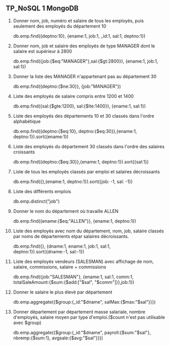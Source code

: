 ## TP_NoSQL 1 MongoDB
1. Donner nom, job, numéro et salaire de tous les employés, puis seulement des employés du département 10

   db.emp.find({deptno:10}, {ename:1, job:1, _id:1, sal:1, deptno:1})
   

2. Donner nom, job et salaire des employés de type MANAGER dont le salaire est supérieur à 2800

   db.emp.find({job:{$eq:"MANAGER"},sal:{$gt:2800}}, {ename:1, job:1, sal:1})
   

3. Donner la liste des MANAGER n'appartenant pas au département 30

   db.emp.find({deptno:{$ne:30}}, {job:"MANAGER"})
   

4. Liste des employés de salaire compris entre 1200 et 1400

   db.emp.find({sal:{$gte:1200}, sal:{$lte:1400}}, {ename:1, sal:1})
   

5. Liste des employés des départements 10 et 30 classés dans l'ordre alphabétique

   db.emp.find({deptno:{$eq:10}, deptno:{$eq:30}},{ename:1, deptno:1}).sort({ename:1})
   

6. Liste des employés du département 30 classés dans l'ordre des salaires croissants

   db.emp.find({deptno:{$eq:30}},{ename:1, deptno:1}).sort({sal:1})
   

7. Liste de tous les employés classés par emploi et salaires décroissants

   db.emp.find({},{ename:1, deptno:1}).sort({job: -1, sal: -1})
   

8. Liste des différents emplois

   db.emp.distinct("job")
   

9. Donner le nom du département où travaille ALLEN

   db.emp.find({ename:{$eq:"ALLEN"}}, {ename:1, deptno:1})
   

10. Liste des employés avec nom du département, nom, job, salaire classés par noms de départements etpar salaires décroissants.

    db.emp.find({}, {dname:1, ename:1, job:1, sal:1, deptno:1}).sort({dname:-1, sal:-1})
   

11. Liste des employés vendeurs (SALESMAN) avec affichage de nom, salaire, commissions, salaire + commissions

      db.emp.find({job:"SALESMAN"}, {ename:1, sal:1, comm:1, totalSaleAmount:{$sum:{$add:["$sal", "$comm"]}},job:1})
   

12. Donner le salaire le plus élevé par département

      db.emp.aggregate({$group:{_id:"$dname", salMax:{$max:"$sal"}}})
   

13. Donner département par département masse salariale, nombre d'employés, salaire moyen par type d'emploi.($count n'est pas utilisable avec $group)

      db.emp.aggregate({$group:{_id:"$dname", payroll:{$sum:"$sal"}, nbremp:{$sum:1}, avgsale:{$avg:"$sal"}}})
